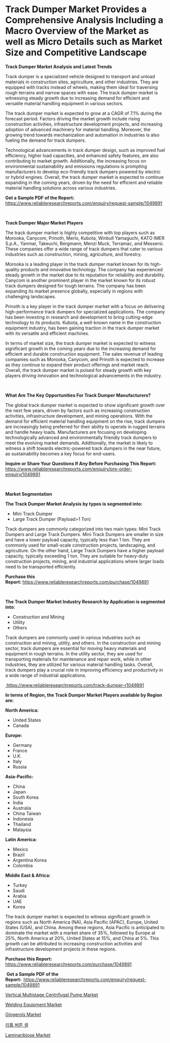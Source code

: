 <p><h1>Track Dumper Market Provides a Comprehensive Analysis Including a Macro Overview of the Market as well as Micro Details such as Market Size and Competitive Landscape</h1></p><p><strong>Track Dumper Market Analysis and Latest Trends</strong></p>
<p><p>Track dumper is a specialized vehicle designed to transport and unload materials in construction sites, agriculture, and other industries. They are equipped with tracks instead of wheels, making them ideal for traversing rough terrains and narrow spaces with ease. The track dumper market is witnessing steady growth due to increasing demand for efficient and versatile material handling equipment in various sectors.</p><p>The track dumper market is expected to grow at a CAGR of 7.1% during the forecast period. Factors driving the market growth include rising construction activities, infrastructure development projects, and increasing adoption of advanced machinery for material handling. Moreover, the growing trend towards mechanization and automation in industries is also fueling the demand for track dumpers.</p><p>Technological advancements in track dumper design, such as improved fuel efficiency, higher load capacities, and enhanced safety features, are also contributing to market growth. Additionally, the increasing focus on environmental sustainability and emissions regulations is prompting manufacturers to develop eco-friendly track dumpers powered by electric or hybrid engines. Overall, the track dumper market is expected to continue expanding in the coming years, driven by the need for efficient and reliable material handling solutions across various industries.</p></p>
<p><strong>Get a Sample PDF of the Report:&nbsp;</strong> <a href="https://www.reliableresearchreports.com/enquiry/request-sample/1049891">https://www.reliableresearchreports.com/enquiry/request-sample/1049891</a></p>
<p>&nbsp;</p>
<p><strong>Track Dumper Major Market Players</strong></p>
<p><p>The track dumper market is highly competitive with top players such as Morooka, Canycom, Prinoth, Merlo, Kubota, Winbull Yamaguchi, KATO IMER S.p.A., Yanmar, Takeuchi, Bergmann, Menzi Muck, Terramac, and Messersi. These companies offer a wide range of track dumpers that cater to various industries such as construction, mining, agriculture, and forestry.</p><p>Morooka is a leading player in the track dumper market known for its high-quality products and innovative technology. The company has experienced steady growth in the market due to its reputation for reliability and durability. Canycom is another prominent player in the market known for its robust track dumpers designed for tough terrains. The company has been expanding its market presence globally, especially in regions with challenging landscapes.</p><p>Prinoth is a key player in the track dumper market with a focus on delivering high-performance track dumpers for specialized applications. The company has been investing in research and development to bring cutting-edge technology to its products. Kubota, a well-known name in the construction equipment industry, has been gaining traction in the track dumper market with its versatile and efficient machines.</p><p>In terms of market size, the track dumper market is expected to witness significant growth in the coming years due to the increasing demand for efficient and durable construction equipment. The sales revenue of leading companies such as Morooka, Canycom, and Prinoth is expected to increase as they continue to expand their product offerings and market reach. Overall, the track dumper market is poised for steady growth with key players driving innovation and technological advancements in the industry.</p></p>
<p>&nbsp;</p>
<p><strong>What Are The Key Opportunities For Track Dumper Manufacturers?</strong></p>
<p><p>The global track dumper market is expected to show significant growth over the next few years, driven by factors such as increasing construction activities, infrastructure development, and mining operations. With the demand for efficient material handling equipment on the rise, track dumpers are increasingly being preferred for their ability to operate in rugged terrains and handle heavy loads. Manufacturers are focusing on developing technologically advanced and environmentally friendly track dumpers to meet the evolving market demands. Additionally, the market is likely to witness a shift towards electric-powered track dumpers in the near future, as sustainability becomes a key focus for end-users.</p></p>
<p><strong>Inquire or Share Your Questions If Any Before Purchasing This Report:</strong> <a href="https://www.reliableresearchreports.com/enquiry/pre-order-enquiry/1049891">https://www.reliableresearchreports.com/enquiry/pre-order-enquiry/1049891</a></p>
<p>&nbsp;</p>
<p><strong>Market Segmentation</strong></p>
<p><strong>The Track Dumper Market Analysis by types is segmented into:</strong></p>
<p><ul><li>Mini Track Dumper</li><li>Large Track Dumper (Payload>1 Ton)</li></ul></p>
<p><p>Track dumpers are commonly categorized into two main types: Mini Track Dumpers and Large Track Dumpers. Mini Track Dumpers are smaller in size and have a lower payload capacity, typically less than 1 ton. They are commonly used for small-scale construction projects, landscaping, and agriculture. On the other hand, Large Track Dumpers have a higher payload capacity, typically exceeding 1 ton. They are suitable for heavy-duty construction projects, mining, and industrial applications where larger loads need to be transported efficiently.</p></p>
<p><strong>Purchase this Report:&nbsp;</strong><a href="https://www.reliableresearchreports.com/purchase/1049891">https://www.reliableresearchreports.com/purchase/1049891</a></p>
<p>&nbsp;</p>
<p><strong>The Track Dumper Market Industry Research by Application is segmented into:</strong></p>
<p><ul><li>Construction and Mining</li><li>Utility</li><li>Others</li></ul></p>
<p><p>Track dumpers are commonly used in various industries such as construction and mining, utility, and others. In the construction and mining sector, track dumpers are essential for moving heavy materials and equipment in rough terrains. In the utility sector, they are used for transporting materials for maintenance and repair work, while in other industries, they are utilized for various material handling tasks. Overall, track dumpers play a crucial role in improving efficiency and productivity in a wide range of industrial applications.</p></p>
<p><a href="https://www.reliableresearchreports.com/track-dumper-r1049891">&nbsp;https://www.reliableresearchreports.com/track-dumper-r1049891</a></p>
<p><strong>In terms of Region, the Track Dumper Market Players available by Region are:</strong></p>
<p>
    <p> <strong> North America: </strong>
        <ul>
            <li>United States</li>
            <li>Canada</li>
        </ul>
        </p> 
    <p> <strong> Europe: </strong>
        <ul>
            <li>Germany</li>
            <li>France</li>
            <li>U.K.</li>
            <li>Italy</li>
            <li>Russia</li>
        </ul>
        </p> 
    <p> <strong> Asia-Pacific: </strong>
        <ul>
            <li>China</li>
            <li>Japan</li>
            <li>South Korea</li>
            <li>India</li>
            <li>Australia</li>
            <li>China Taiwan</li>
            <li>Indonesia</li>
            <li>Thailand</li>
            <li>Malaysia</li>
        </ul>
        </p> 
    <p> <strong> Latin America: </strong>
        <ul>
            <li>Mexico</li>
            <li>Brazil</li>
            <li>Argentina Korea</li>
            <li>Colombia</li>
        </ul>
        </p> 
    <p> <strong> Middle East & Africa: </strong>
        <ul>
            <li>Turkey</li>
            <li>Saudi</li>
            <li>Arabia</li>
            <li>UAE</li>
            <li>Korea</li>
        </ul>
    </p>
    </p>
<p><p>The track dumper market is expected to witness significant growth in regions such as North America (NA), Asia Pacific (APAC), Europe, United States (USA), and China. Among these regions, Asia Pacific is anticipated to dominate the market with a market share of 35%, followed by Europe at 25%, North America at 20%, United States at 15%, and China at 5%. This growth can be attributed to increasing construction activities and infrastructure development projects in these regions.</p></p>
<p><strong>Purchase this Report: </strong><a href="https://www.reliableresearchreports.com/purchase/1049891">https://www.reliableresearchreports.com/purchase/1049891</a></p>
<p>&nbsp;<strong>Get a Sample PDF of the Report:&nbsp;&nbsp;</strong><a href="https://www.reliableresearchreports.com/enquiry/request-sample/1049891">https://www.reliableresearchreports.com/enquiry/request-sample/1049891</a></p>
<p><strong></strong></p>
<p><p><a href="https://github.com/timeliteaut/Market-Research-Report-List-2/blob/main/vertical-multistage-centrifugal-pump-market.md">Vertical Multistage Centrifugal Pump Market</a></p><p><a href="https://github.com/bobicer/Market-Research-Report-List-2/blob/main/welding-equipment-market.md">Welding Equipment Market</a></p><p><a href="https://issuu.com/reportprime-2/docs/gingerols-market-size-2030.pptx">Gingerols Market</a></p><p><a href="https://github.com/JonHarrtis67676y/Market-Research-Report-List-1/blob/main/837536725905.md">리튬 버튼 셀</a></p><p><a href="https://issuu.com/reportprime-2/docs/laminaribiose-market-size-2030.pptx">Laminaribiose Market</a></p></p>